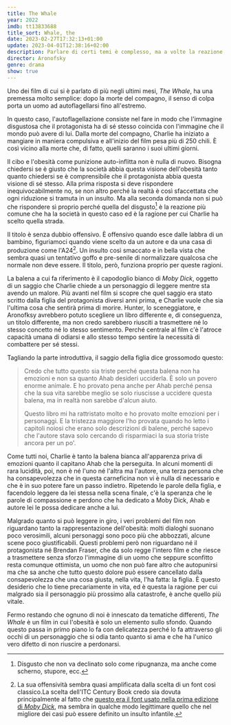 ```yaml
---
title: The Whale
year: 2022
imdb: tt13833688
title_sort: Whale, the
date: 2023-02-27T17:32:13+01:00
update: 2023-04-01T12:38:16+02:00
description: Parlare di certi temi è complesso, ma a volte la reazione istintiva che abbiamo era proprio l'obiettivo prefissato.
director: Aronofsky
genre: drama
show: true
---
```


Uno dei film di cui si è parlato di più negli ultimi mesi, _The Whale_, ha una premessa molto semplice: dopo la morte del compagno, il senso di colpa porta un uomo ad autoflagellarsi fino all'estremo.

In questo caso, l'autoflagellazione consiste nel fare in modo che l'immagine disgustosa che il protagonista ha di sé stesso coincida con l'immagine che il mondo può avere di lui. Dalla morte del compagno, Charlie ha iniziato a mangiare in maniera compulsiva e all'inizio del film pesa più di 250 chili. È così vicino alla morte che, di fatto, quelli saranno i suoi ultimi giorni.

Il cibo e l'obesità come punizione auto-inflitta non è nulla di nuovo. Bisogna chiedersi se è giusto che la società abbia questa visione dell'obesità tanto quanto chiedersi se è comprensibile che il protagonista abbia questa visione di sé stesso. Alla prima risposta si deve rispondere inequivocabilmente no, se non altro perché la realtà è così sfaccettata che ogni riduzione si tramuta in un insulto. Ma alla seconda domanda non si può che rispondere sì proprio perché quella del disgusto[^1] è la reazione più comune che ha la società in questo caso ed è la ragione per cui Charlie ha scelto quella strada.

Il titolo è senza dubbio offensivo. È offensivo quando esce dalle labbra di un bambino, figuriamoci quando viene scelto da un autore e da una casa di produzione come l'A24[^2]. Un insulto così smaccato e in bella vista che sembra quasi un tentativo goffo e pre-senile di normalizzare qualcosa che normale non deve essere. Il titolo, però, funziona proprio per queste ragioni.

La balena a cui fa riferimento è il capodoglio bianco di _Moby Dick_, oggetto di un saggio che Charlie chiede a un personaggio di leggere mentre sta avendo un malore. Più avanti nel film si scopre che quel saggio era stato scritto dalla figlia del protagonista diversi anni prima, e Charlie vuole che sia l'ultima cosa che sentirà prima di morire. Hunter, lo sceneggiatore, e Aronofksy avrebbero potuto scegliere un libro differente e, di conseguenza, un titolo differente, ma non credo sarebbero riusciti a trasmettere né lo stesso concetto né lo stesso sentimento. Perché centrale al film c'è l'atroce capacità umana di odiarsi e allo stesso tempo sentire la necessità di combattere per sé stessi.

Tagliando la parte introduttiva, il saggio della figlia dice grossomodo questo:

> Credo che tutto questo sia triste perché questa balena non ha emozioni e non sa quanto Ahab desideri ucciderla. È solo un povero enorme animale. E ho provato pena anche per Ahab perché pensa che la sua vita sarebbe meglio se solo riuscisse a uccidere questa balena, ma in realtà non sarebbe d'alcun aiuto.
>
> Questo libro mi ha rattristato molto e ho provato molte emozioni per i personaggi. E la tristezza maggiore l'ho provata quando ho letto i capitoli noiosi che erano solo descrizioni di balene, perché sapevo che l'autore stava solo cercando di risparmiaci la sua storia triste ancora per un po'.

Come tutti noi, Charlie è tanto la balena bianca all'apparenza priva di emozioni quanto il capitano Ahab che la perseguita. In alcuni momenti di rara lucidità, poi, non è né l'uno né l'altra ma l'autore, una terza persona che ha consapevolezza che in questa carneficina non vi è nulla di necessario e che è in suo potere fare un passo indietro. Ripetendo le parole della figlia, e facendolo leggere da lei stessa nella scena finale, c'è la speranza che le parole di compassione e perdono che ha dedicato a Moby Dick, Ahab e autore lei le possa dedicare anche a lui.

Malgrado quanto si può leggere in giro, i veri problemi del film non riguardano tanto la rappresentazione dell'obesità: molti dialoghi suonano poco verosimili, alcuni personaggi sono poco più che abbozzati, alcune scene poco giustificabili. Questi problemi però non riguardano né il protagonista né Brendan Fraser, che da solo regge l'intero film e che riesce a trasmettere senza sforzo l'immagine di un uomo che seppure sconfitto resta comunque ottimista, un uomo che non può fare altro che autopunirsi ma che sa anche che tutto questo dolore può essere cancellato dalla consapevolezza che una cosa giusta, nella vita, l'ha fatta: la figlia. È questo desiderio che lo tiene precariamente in vita, ed è questa la ragione per cui malgrado sia il personaggio più prossimo alla catastrofe, è anche quello più vitale.

Fermo restando che ognuno di noi è innescato da tematiche differenti, _The Whale_ è un film in cui l'obesità è solo un elemento sullo sfondo. Quando questo passa in primo piano lo fa con delicatezza perché lo fa attraverso gli occhi di un personaggio che si odia tanto quanto si ama e che ha l'unico vero difetto di non riuscire a perdonarsi.

[^1]: Disgusto che non va declinato solo come ripugnanza, ma anche come scherno, stupore, ecc.

[^2]: La sua offensività sembra quasi amplificata dalla scelta di un font così classico.La scelta dell'ITC Century Book credo sia dovuta principalmente al fatto che [questo era il font usato nella prima edizione di _Moby Dick_](https://natedsanders.com/blog/2016/09/moby-dick-first-edition/), ma sembra in qualche modo legittimare quello che nel migliore dei casi può essere definito un insulto infantile.
